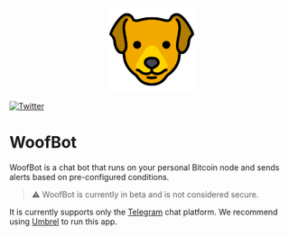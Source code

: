 [<p align="center"><img src="./packages/client/src/assets/images/logo.svg" width="150" height="150"></p>](https://github.com/woofbotapp/woofbotapp)


[![Twitter](https://img.shields.io/twitter/follow/woofbotapp?style=social)](https://twitter.com/woofbotapp)


# WoofBot

WoofBot is a chat bot that runs on your personal Bitcoin node and sends alerts based on
pre-configured conditions.

> ⚠️ WoofBot is currently in beta and is not considered secure.

It is currently supports only the [Telegram](https://telegram.org) chat platform.
We recommend using [Umbrel](https://getumbrel.com) to run this app.
